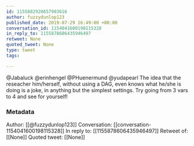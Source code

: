 ```yaml
---
id: 1155882928657903616
author: fuzzydunlop123
published_date: 2019-07-29 16:49:00 +00:00
conversation_id: 1154041600198115328
in_reply_to: 1155878606435946497
retweet: None
quoted_tweet: None
type: tweet
tags:

---
```


@Jabaluck @erinhengel @PHuenermund @yudapearl The idea that the reseacher him/herself, without using a DAG, even knows what he/she is doing is a joke, in anything but the simplest settings. Try going from 3 vars to 4 and see for yourself!

### Metadata

Author: [[@fuzzydunlop123]]
Conversation: [[conversation-1154041600198115328]]
In reply to: [[1155878606435946497]]
Retweet of: [[None]]
Quoted tweet: [[None]]
